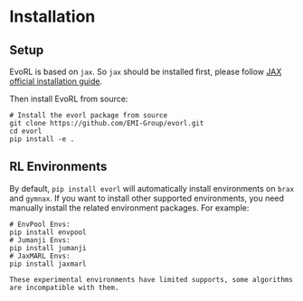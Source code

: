 # Installation



## Setup

EvoRL is based on `jax`. So `jax` should be installed first, please follow [JAX official installation guide](https://jax.readthedocs.io/en/latest/quickstart.html#installation).

Then install EvoRL from source:

```shell
# Install the evorl package from source
git clone https://github.com/EMI-Group/evorl.git
cd evorl
pip install -e .
```

## RL Environments

By default, `pip install evorl` will automatically install environments on `brax` and `gymnax`. If you want to install other supported environments, you need manually install the related environment packages. For example:

```shell
# EnvPool Envs:
pip install envpool
# Jumanji Envs:
pip install jumanji
# JaxMARL Envs:
pip install jaxmarl
```

```{attention}
These experimental environments have limited supports, some algorithms are incompatible with them.
```
